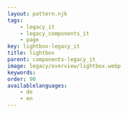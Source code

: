 ```yaml
---
layout: pattern.njk
tags: 
    - legacy_it
    - legacy_components_it
    - page
key: lightbox-legacy_it
title: lightbox
parent: components-legacy_it
image: legacy/overview/lightbox.webp
keywords: 
order: 90
availablelanguages: 
    - de
    - en
---
```


